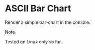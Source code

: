 # ASCII Bar Chart

Render a simple bar-chart in the console.

> [!NOTE]  
> Tested on Linux only so far.

